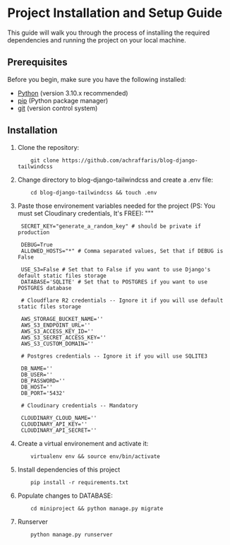 # Project Installation and Setup Guide

This guide will walk you through the process of installing the required dependencies and running the project on your local machine.

## Prerequisites

Before you begin, make sure you have the following installed:

- [Python](https://www.python.org/downloads/) (version 3.10.x recommended)
- [pip](https://pip.pypa.io/en/stable/installing/) (Python package manager)
- [git](https://git-scm.com/book/en/v2/Getting-Started-Installing-Git) (version control system)

## Installation

1. Clone the repository:
    ```
        git clone https://github.com/achraffaris/blog-django-tailwindcss
    ```
2. Change directory to blog-django-tailwindcss and create a .env file:
    ```
        cd blog-django-tailwindcss && touch .env
    ```
3. Paste those environement variables needed for the project (PS: You must set Cloudinary credentials, It's FREE):
    """

        SECRET_KEY="generate_a_random_key" # should be private if production

        DEBUG=True
        ALLOWED_HOSTS="*" # Comma separated values, Set that if DEBUG is False
        
        USE_S3=False # Set that to False if you want to use Django's default static files storage
        DATABASE='SQLITE' # Set that to POSTGRES if you want to use POSTGRES database
        
        # Cloudflare R2 credentials -- Ignore it if you will use default static files storage
        
        AWS_STORAGE_BUCKET_NAME=''
        AWS_S3_ENDPOINT_URL=''
        AWS_S3_ACCESS_KEY_ID=''
        AWS_S3_SECRET_ACCESS_KEY=''
        AWS_S3_CUSTOM_DOMAIN=''
        
        # Postgres credentials -- Ignore it if you will use SQLITE3
        
        DB_NAME=''
        DB_USER=''
        DB_PASSWORD=''
        DB_HOST=''
        DB_PORT='5432'
        
        # Cloudinary credentials -- Mandatory
        
        CLOUDINARY_CLOUD_NAME=''
        CLOUDINARY_API_KEY=''
        CLOUDINARY_API_SECRET=''
4. Create a virtual environement and activate it:
    ```
        virtualenv env && source env/bin/activate
    ```
5. Install dependencies of this project
    ```
        pip install -r requirements.txt
    ```
6. Populate changes to DATABASE:
    ```
        cd miniproject && python manage.py migrate
    ```
7. Runserver
    ```
        python manage.py runserver
    ```
